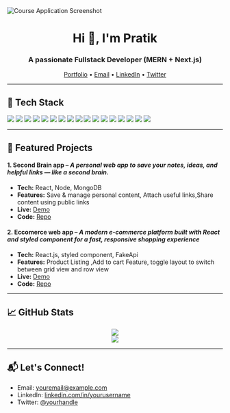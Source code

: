 <div class="screenshot">
    <img src="https://media-hosting.imagekit.io/9167876f33384a06/GitHubCoverImage.png?Expires=1841505728&Key-Pair-Id=K2ZIVPTIP2VGHC&Signature=AepmCrUxgjk8zVaNaB08W8iik8RYSbT6tl1bBPToAdLIdqqk6pCx46R5hAKgGYCzT~g1wFMP2nadFvXeipQn7UaA~ZH6g72QyXb1SymhxwRdD0DdPnttqizU-1X7BdHsScys04gKIG3I3biotdwz~qC7c-WzEsZmlosNWux0LeFLtdhNHOa63FSRe3gD2mFN~ONSV4k9sFBBqxKwE9KPb2AG6G3gTY5TBfTIDuK237KIb~hZtpyB2OQz-La3GNOqN0Lgf8fDKncVX6uf2oUQtaas00Nl9QNR0eshzFfAZaG4GjNaW32QAAu1hu5zRbJP73J9DX6NsA1Cmh9T~bDFNQ__" alt="Course Application Screenshot">
</div>

<h1 align="center">Hi 👋, I'm Pratik</h1>
<h3 align="center">A passionate Fullstack Developer (MERN + Next.js)</h3>

<p align="center">
  <a href="https://my-port-folio-zeta-rust.vercel.app/" target="_blank">Portfolio</a> •
  <a href="mailto:pratikrajput1199@gmail.com">Email</a> •
  <a href="https://www.linkedin.com/in/pratikrajput11/" target="_blank">LinkedIn</a> •
  <a href="https://x.com/its_Pratik_R" target="_blank">Twitter</a>
</p>

---

<h2>🧠 Tech Stack</h2>

<p align="left">
  <img src="https://img.shields.io/badge/HTML5-E34F26?style=for-the-badge&logo=html5&logoColor=white" />
  <img src="https://img.shields.io/badge/CSS3-1572B6?style=for-the-badge&logo=css3&logoColor=white" />
  <img src="https://img.shields.io/badge/Bootstrap-563D7C?style=for-the-badge&logo=bootstrap&logoColor=white" />
  <img src="https://img.shields.io/badge/Tailwind_CSS-38B2AC?style=for-the-badge&logo=tailwind-css&logoColor=white" />
  <img src="https://img.shields.io/badge/JavaScript-F7DF1E?style=for-the-badge&logo=javascript&logoColor=black" />
  <img src="https://img.shields.io/badge/TypeScript-3178C6?style=for-the-badge&logo=typescript&logoColor=white" />
  <img src="https://img.shields.io/badge/React-20232A?style=for-the-badge&logo=react&logoColor=61DAFB" />
  <img src="https://img.shields.io/badge/Next.js-000000?style=for-the-badge&logo=next.js&logoColor=white" />
  <img src="https://img.shields.io/badge/Node.js-339933?style=for-the-badge&logo=node.js&logoColor=white" />
  <img src="https://img.shields.io/badge/Express.js-404D59?style=for-the-badge&logo=express&logoColor=white" />
  <img src="https://img.shields.io/badge/MongoDB-4EA94B?style=for-the-badge&logo=mongodb&logoColor=white" />
  <img src="https://img.shields.io/badge/Mongoose-880000?style=for-the-badge&logo=mongoose&logoColor=white" />
  <img src="https://img.shields.io/badge/Git-F05032?style=for-the-badge&logo=git&logoColor=white" />
  <img src="https://img.shields.io/badge/GitHub-181717?style=for-the-badge&logo=github&logoColor=white" />
  <img src="https://img.shields.io/badge/Vercel-000000?style=for-the-badge&logo=vercel&logoColor=white" />
  <img src="https://img.shields.io/badge/Netlify-00C7B7?style=for-the-badge&logo=netlify&logoColor=white" />
  <img src="https://img.shields.io/badge/Postman-FF6C37?style=for-the-badge&logo=postman&logoColor=white" />
</p>

---

<h2>📌 Featured Projects</h2>

<h4>1. Second Brain app – <em>A personal web app to save your notes, ideas, and helpful links — like a second brain.</em></h4>
<ul>
  <li><strong>Tech:</strong> React, Node, MongoDB</li>
  <li><strong>Features:</strong> Save & manage personal content, Attach useful links,Share content using public links</li>
  <li><strong>Live:</strong> <a href="https://second-brain-olive.vercel.app/" target="_blank">Demo</a></li>
  <li><strong>Code:</strong> <a href="https://github.com/prrajput1199/SecondBrain" target="_blank">Repo</a></li>
</ul>

<h4>2. Eccomerce web app – <em>A modern e-commerce platform built with React and styled component for a fast, responsive shopping experience</em></h4>
<ul>
  <li><strong>Tech:</strong> React.js, styled component, FakeApi</li>
  <li><strong>Features:</strong> Product Listing ,Add to cart Feature, toggle layout to switch between grid view and row view </li>
  <li><strong>Live:</strong> <a href="https://react-eccomerce-project.vercel.app/" target="_blank">Demo</a></li>
  <li><strong>Code:</strong> <a href="https://github.com/prrajput1199/React_eccomerce_project" target="_blank">Repo</a></li>
</ul>

---

<h2>📈 GitHub Stats</h2>

<p align="center">
  <img src="https://github-readme-stats.vercel.app/api?username=prrajput1199&show_icons=true&theme=github_dark" />
  <br />
  <img src="https://github-readme-streak-stats.herokuapp.com/?user=prrajput1199&theme=github-dark-blue" />
</p>

---

<h2>📬 Let's Connect!</h2>
<ul>
  <li>Email: <a href="mailto:pratikrajput1199@gmail.com">youremail@example.com</a></li>
  <li>LinkedIn: <a href="https://www.linkedin.com/in/pratikrajput11/" target="_blank">linkedin.com/in/yourusername</a></li>
  <li>Twitter: <a href="https://x.com/its_Pratik_R" target="_blank">@yourhandle</a></li>
</ul>
